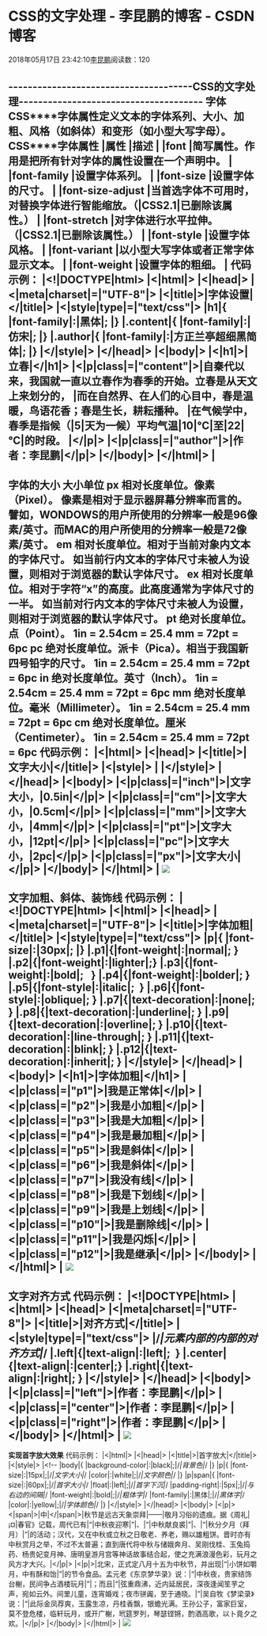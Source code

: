 
# CSS的文字处理 - 李昆鹏的博客 - CSDN博客


2018年05月17日 23:42:10[李昆鹏](https://me.csdn.net/weixin_41547486)阅读数：120


--------------------------------------CSS的文字处理--------------------------------------
**字体**
**CSS****字体属性定义文本的字体系列、大小、加粗、风格（如斜体）和变形（如小型大写字母）。**
**CSS****字体属性**
|属性
|描述
|
|font
|简写属性。作用是把所有针对字体的属性设置在一个声明中。
|
|font-family
|设置字体系列。
|
|font-size
|设置字体的尺寸。
|
|font-size-adjust
|当首选字体不可用时，对替换字体进行智能缩放。（|CSS2.1|已删除该属性。）
|
|font-stretch
|对字体进行水平拉伸。（|CSS2.1|已删除该属性。）
|
|font-style
|设置字体风格。
|
|font-variant
|以小型大写字体或者正常字体显示文本。
|
|font-weight
|设置字体的粗细。
|
代码示例：
|<!|DOCTYPE|html>
|<|html|>
|<|head|>
|<|meta|charset|=|"UTF-8"|>
|<|title|>|字体设置|</|title|>
|<|style|type|=|"text/css"|>
|h1|{
|font-family|:|黑体|;
|}
|.content|{
|font-family|:|仿宋|;
|}
|.author|{
|font-family|:|方正兰亭超细黑简体|;
|}
|</|style|>
|</|head|>
|<|body|>
|<|h1|>|立春|</|h1|>
|<|p|class|=|"content"|>|自秦代以来，我国就一直以立春作为春季的开始。立春是从天文上来划分的，
|而在自然界、在人们的心目中，春是温暖，鸟语花香；春是生长，耕耘播种。
|在气候学中，春季是指候（|5|天为一候）平均气温|10|℃|至|22|℃|的时段。
|</|p|>
|<|p|class|=|"author"|>|作者：李昆鹏|</|p|>
|</|body|>
|</|html|>
|
-----------------------------------------------------------------------------------------------------------------------------
**字体的大小**
**大小单位**
**px**
相对长度单位。像素（Pixel）。
像素是相对于显示器屏幕分辨率而言的。譬如，WONDOWS的用户所使用的分辨率一般是96像素/英寸。而MAC的用户所使用的分辨率一般是72像素/英寸。
**em**
相对长度单位。相对于当前对象内文本的字体尺寸。
如当前行内文本的字体尺寸未被人为设置，则相对于浏览器的默认字体尺寸。
**ex**
相对长度单位。相对于字符“x”的高度。此高度通常为字体尺寸的一半。
如当前对行内文本的字体尺寸未被人为设置，则相对于浏览器的默认字体尺寸。
**pt**
绝对长度单位。点（Point）。
1in = 2.54cm = 25.4 mm = 72pt = 6pc
**pc**
绝对长度单位。派卡（Pica）。相当于我国新四号铅字的尺寸。
1in = 2.54cm = 25.4 mm = 72pt = 6pc
**in**
绝对长度单位。英寸（Inch）。
1in = 2.54cm = 25.4 mm = 72pt = 6pc
**mm**
绝对长度单位。毫米（Millimeter）。
1in = 2.54cm = 25.4 mm = 72pt = 6pc
**cm**
绝对长度单位。厘米（Centimeter）。
1in = 2.54cm = 25.4 mm = 72pt = 6pc
代码示例：
|<|html|>
|<|head|>
|<|title|>|文字大小|</|title|>
|<|style|>
|<!--
|p|.inch|{|font-size|:|0.5in|; }
|p|.cm|{|font-size|:|0.5cm|; }
|p|.mm|{|font-size|:|4mm|; }
|p|.pt|{|font-size|:|12pt|; }
|p|.pc|{|font-size|:|2pc|; }
|p|.px|{|font-size|:|12px|;}
|-->
|</|style|>
|</|head|>
|<|body|>
|<|p|class|=|"inch"|>|文字大小，|0.5in|</|p|>
|<|p|class|=|"cm"|>|文字大小，|0.5cm|</|p|>
|<|p|class|=|"mm"|>|文字大小，|4mm|</|p|>
|<|p|class|=|"pt"|>|文字大小，|12pt|</|p|>
|<|p|class|=|"pc"|>|文字大小，|2pc|</|p|>
|<|p|class|=|"px"|>|文字大小|</|p|>
|</|body|>
|</|html|>
|
![](https://img-blog.csdn.net/20180517234057724?watermark/2/text/aHR0cHM6Ly9ibG9nLmNzZG4ubmV0L3dlaXhpbl80MTU0NzQ4Ng==/font/5a6L5L2T/fontsize/400/fill/I0JBQkFCMA==/dissolve/70)
-----------------------------------------------------------------------
**文字加粗、斜体、装饰线**
代码示例：
|<!|DOCTYPE|html>
|<|html|>
|<|head|>
|<|meta|charset|=|"UTF-8"|>
|<|title|>|字体加粗|</|title|>
|<|style|type|=|"text/css"|>
|p|{
|font-size|:|30px|;
|}
|.p1|{|font-weight|:|normal|; }
|.p2|{|font-weight|:|lighter|;}
|.p3|{|font-weight|:|bold|;   }
|.p4|{|font-weight|:|bolder|; }
|.p5|{|font-style|:|italic|;  }
|.p6|{|font-style|:|oblique|; }
|.p7|{|text-decoration|:|none|; }
|.p8|{|text-decoration|:|underline|; }
|.p9|{|text-decoration|:|overline|; }
|.p10|{|text-decoration|:|line-through|; }
|.p11|{|text-decoration|:|blink|; }
|.p12|{|text-decoration|:|inherit|; }
|</|style|>
|</|head|>
|<|body|>
|<|h1|>|字体加粗|</|h1|>
|<|p|class|=|"p1"|>|我是正常体|</|p|>
|<|p|class|=|"p2"|>|我是小加粗|</|p|>
|<|p|class|=|"p3"|>|我是大加粗|</|p|>
|<|p|class|=|"p4"|>|我是最加粗|</|p|>
|<|p|class|=|"p5"|>|我是斜体|</|p|>
|<|p|class|=|"p6"|>|我是斜体|</|p|>
|<|p|class|=|"p7"|>|我没有线|</|p|>
|<|p|class|=|"p8"|>|我是下划线|</|p|>
|<|p|class|=|"p9"|>|我是上划线|</|p|>
|<|p|class|=|"p10"|>|我是删除线|</|p|>
|<|p|class|=|"p11"|>|我是闪烁|</|p|>
|<|p|class|=|"p12"|>|我是继承|</|p|>
|</|body|>
|</|html|>
|
![](https://img-blog.csdn.net/20180517234113938?watermark/2/text/aHR0cHM6Ly9ibG9nLmNzZG4ubmV0L3dlaXhpbl80MTU0NzQ4Ng==/font/5a6L5L2T/fontsize/400/fill/I0JBQkFCMA==/dissolve/70)
----------------------------------------------------------
**文字对齐方式**
代码示例：
|<!|DOCTYPE|html>
|<|html|>
|<|head|>
|<|meta|charset|=|"UTF-8"|>
|<|title|>|对齐方式|</|title|>
|<|style|type|=|"text/css"|>
|/*|元素内部的内部的对齐方式|*/
|.left|{|text-align|:|left|;  }
|.center|{|text-align|:|center|;}
|.right|{|text-align|:|right|; }
|</|style|>
|</|head|>
|<|body|>
|<|p|class|=|"left"|>|作者：李昆鹏|</|p|>
|<|p|class|=|"center"|>|作者：李昆鹏|</|p|>
|<|p|class|=|"right"|>|作者：李昆鹏|</|p|>
|</|body|>
|</|html|>
|
![](https://img-blog.csdn.net/2018051723413024?watermark/2/text/aHR0cHM6Ly9ibG9nLmNzZG4ubmV0L3dlaXhpbl80MTU0NzQ4Ng==/font/5a6L5L2T/fontsize/400/fill/I0JBQkFCMA==/dissolve/70)
-------------------------------------------------------------
**实现首字放大效果**
代码示例：
|<|html|>
|<|head|>
|<|title|>|首字放大|</|title|>
|<|style|>
|<!--
|body|{
|background-color|:|black|;|/*|背景色|*/
|}
|p|{
|font-size|:|15px|;|/*|文字大小|*/
|color|:|white|;|/*|文字颜色|*/
|}
|p|span|{
|font-size|:|60px|;|/*|首字大小|*/
|float|:|left|;|/*|首字下沉|*/
|padding-right|:|5px|;|/*|与右边的间隔|*/
|font-weight|:|bold|;|/*|粗体字|*/
|font-family|:|黑体|;|/*|黑体字|*/
|color|:|yellow|;|/*|字体颜色|*/
|}
|</|style|>
|</|head|>
|<|body|>
|<|p|><|span|>|中|</|span|>|秋节是远古天象崇拜|——|敬月习俗的遗痕。据《周礼|¡¤|春官》记载，周代已有|“|中秋夜迎寒|”|、|“|中秋献良裘|”|、|“|秋分夕月（拜月）|”|的活动；汉代，又在中秋或立秋之日敬老、养老，赐以雄粗饼。晋时亦有中秋赏月之举，不过不太普遍；直到唐代将中秋与储娥奔月、吴刚伐桂、玉兔捣药、杨贵妃变月神、唐明皇游月宫等神话故事结合起，使之充满浪漫色彩，玩月之风方才大兴。|</|p|>
|<|p|>|北宋，正式定八月十五为中秋节，并出现|“|小饼如嚼月，中有酥和饴|”|的节令食品。孟元老《东京梦华录》说：|“|中秋夜，贵家结饰台榭，民间争占酒楼玩月|”|；而且|“|弦重鼎沸，近内延居民，深夜逢闻笙芋之声，宛如云外。间里儿童，连宵婚戏；夜市骈阗，至于通晓。|”|吴自牧《梦梁录》说：|“|此际金凤荐爽，玉露生凉，丹桂香飘，银蟾光满。王孙公子，富家巨室，莫不登危楼，临轩玩月，或开广榭，玳筵罗列，琴瑟铿锵，酌酒高歌，以卜竟夕之欢。|</|p|>
|</|body|>
|</|html|>
|
![](https://img-blog.csdn.net/20180517234143743?watermark/2/text/aHR0cHM6Ly9ibG9nLmNzZG4ubmV0L3dlaXhpbl80MTU0NzQ4Ng==/font/5a6L5L2T/fontsize/400/fill/I0JBQkFCMA==/dissolve/70)


